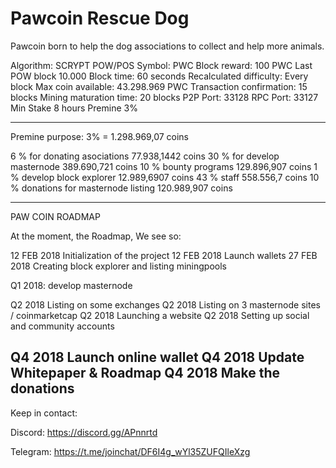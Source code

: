 # Pawcoin Rescue Dog

Pawcoin born to help the dog associations to collect and help more animals.


Algorithm:                                    SCRYPT POW/POS
Symbol:                                       PWC
Block reward:                                 100 PWC
Last POW block                                10.000
Block time:                                   60 seconds
Recalculated difficulty:                      Every block
Max coin available:                           43.298.969 PWC
Transaction confirmation:                     15 blocks
Mining maturation time:                       20 blocks
P2P Port:                                     33128
RPC Port:                                     33127
Min Stake                                     8 hours
Premine                                       3%

-----------------------------------
Premine purpose: 3% = 1.298.969,07 coins

6 % for donating asociations 		77.938,1442  coins
30 % for develop masternode  		389.690,721 coins
10 % bounty programs        		129.896,907 coins
1 % develop block explorer   		12.989,6907    coins
43 % staff 		     		558.556,7 coins 
10 % donations for masternode listing   120.989,907 coins

---------------------------------------------------------------------

PAW COIN ROADMAP

At the moment, the Roadmap, We see so:

12 FEB 2018 Initialization of the project
12 FEB 2018 Launch wallets
27 FEB 2018 Creating block explorer and listing miningpools

Q1 2018: develop masternode

Q2 2018 Listing on some exchanges
Q2 2018 Listing on 3 masternode sites / coinmarketcap
Q2 2018 Launching a website
Q2 2018 Setting up social and community accounts

Q4 2018 Launch online wallet
Q4 2018 Update Whitepaper & Roadmap 
Q4 2018 Make the donations
----------------------------------------------------
Keep in contact:

Discord: https://discord.gg/APnnrtd

Telegram: https://t.me/joinchat/DF6I4g_wYl35ZUFQIleXzg

